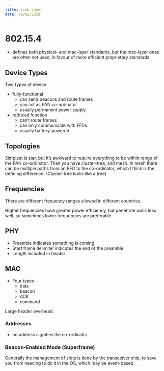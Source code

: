 ```yaml
---
title: Link Layer
date: 05/02/2019
...
```


# 802.15.4

- defines both physical- and mac-layer standards, but the mac-layer ones are often not used, in favour of more efficient proprietary standards

## Device Types

Two types of device:

- fully-functional
  - can send beacons and route frames
  - can act as PAN co-ordinator
  - usually permanent power supply
- reduced function
  - can’t route frames
  - can only communicate with FFDs
  - usually battery-powered

## Topologies

Simplest is star, but it’s awkward to require everything to be within range of the PAN co-ordinator. Then you have cluster-tree, and mesh. In mesh there can be multiple paths from an RFD to the co-ordinator, which I think is the defining difference. (Cluster-tree looks like a tree)

## Frequencies

There are different frequency ranges allowed in different countries.

Higher frequencies have greater power efficiency, but penetrate walls less well, so sometimes lower frequencies are preferable.

## PHY

- Preamble indicates something is coming
- Start frame delimiter indicates the end of the preamble
- Length included in header

## MAC

- Four types
  - data
  - beacon
  - ACK
  - command

Large header overhead.

### Addresses

- no address signifies the co-ordinator

### Beacon-Enabled Mode (Superframe)

Generally the management of slots is done by the transceiver chip, to save you from needing to do it in the OS, which may be event-based.
